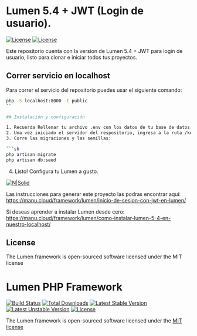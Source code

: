 # Lumen 5.4 + JWT (Login de usuario).

[![License](https://manu.cloud/wp-content/uploads/2017/03/manucloud_creador.png)](https://manu.cloud)
[![License](https://poser.pugx.org/laravel/lumen-framework/license.svg)](https://opensource.org/licenses/MIT)

Este repositorio cuenta con la version de Lumen 5.4 + JWT para login de usuario, listo para clonar e iniciar todos tus proyectos.

## Correr servicio en localhost

Para correr el servicio del repositorio puedes usar el siguiente comando:

```sh
php -S localhost:8000 -t public
``

## Instalación y configuración

1. Recuerda Rellenar tu archivo .env con los datos de tu base de datos.
2. Una vez iniciado el servidor del respositorio, ingresa a la ruta /key para copiar la clave de 32 chars y luego pegarlo en tu archivo .env (APP_KEY).
3. Corre las migraciones y las semillas:

```sh
php artisan migrate
php artisan db:seed
```

4. Listo! Configura tu Lumen a gusto.

[![N|Solid](https://manu.cloud/wp-content/uploads/2017/03/manucloud_createby.png)](https://manu.cloud)

Las instrucciones para generar este proyecto las podras encontrar aquí:
https://manu.cloud/framework/lumen/inicio-de-sesion-con-jwt-en-lumen/

Si deseas aprender a instalar Lumen desde cero:
https://manu.cloud/framework/lumen/como-instalar-lumen-5-4-en-nuestro-localhost/

## License
The Lumen framework is open-sourced software licensed under the MIT license

# Lumen PHP Framework

[![Build Status](https://travis-ci.org/laravel/lumen-framework.svg)](https://travis-ci.org/laravel/lumen-framework)
[![Total Downloads](https://poser.pugx.org/laravel/lumen-framework/d/total.svg)](https://packagist.org/packages/laravel/lumen-framework)
[![Latest Stable Version](https://poser.pugx.org/laravel/lumen-framework/v/stable.svg)](https://packagist.org/packages/laravel/lumen-framework)
[![Latest Unstable Version](https://poser.pugx.org/laravel/lumen-framework/v/unstable.svg)](https://packagist.org/packages/laravel/lumen-framework)
[![License](https://poser.pugx.org/laravel/lumen-framework/license.svg)](https://packagist.org/packages/laravel/lumen-framework)

The Lumen framework is open-sourced software licensed under the [MIT license](http://opensource.org/licenses/MIT)
